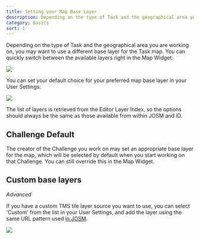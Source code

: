 ```yaml
---
title: Setting your Map Base Layer
description: Depending on the type of Task and the geographical area you are working on, you may want to use a different base layer for the Task map.
category: Basics
sort: 1
---
```


Depending on the type of Task and the geographical area you are working on, you may want to use a different base layer for the Task map. You can quickly switch between the available layers right in the Map Widget:

![](https://user-images.githubusercontent.com/120452/66154078-4863b200-e60c-11e9-964c-880c362fe122.png)

You can set your default choice for your preferred map base layer in your User Settings:

![](https://user-images.githubusercontent.com/120452/66153858-c96e7980-e60b-11e9-8521-41501d3a57c8.png)

The list of layers is retrieved from the Editor Layer Index, so the options should always be the same as those available from within JOSM and iD.

## Challenge Default

The creator of the Challenge you work on may set an appropriate base layer for the map, which will be selected by default when you start working on that Challenge. You can still override this in the Map Widget.

## Custom base layers

_Advanced_

If you have a custom TMS tile layer source you want to use, you can select 'Custom' from the list in your User Settings, and add the layer using the same URL pattern used [in JOSM](https://josm.openstreetmap.de/wiki/Help/Preferences/Imagery).

![](https://user-images.githubusercontent.com/120452/66154561-464e2300-e60d-11e9-85f5-964723f5e3a9.png)
